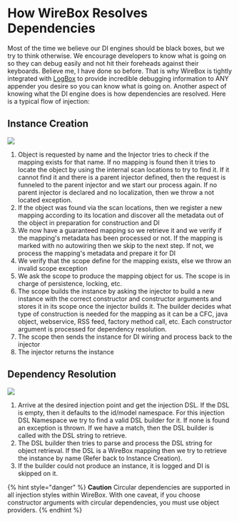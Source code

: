 # How WireBox Resolves Dependencies

Most of the time we believe our DI engines should be black boxes, but we try to think otherwise. We encourage developers to know what is going on so they can debug easily and not hit their foreheads against their keyboards. Believe me, I have done so before. That is why WireBox is tightly integrated with [LogBox](http://logbox.ortusbooks.com) to provide incredible debugging information to ANY appender you desire so you can know what is going on. Another aspect of knowing what the DI engine does is how dependencies are resolved. Here is a typical flow of injection:

## Instance Creation

![](../../.gitbook/assets/dependencies\_CreationLifeCycle.jpg)

1. Object is requested by name and the Injector tries to check if the mapping exists for that name. If no mapping is found then it tries to locate the object by using the internal scan locations to try to find it. If it cannot find it and there is a parent injector defined, then the request is funneled to the parent injector and we start our process again. If no parent injector is declared and no localization, then we throw a not located exception.
2. If the object was found via the scan locations, then we register a new mapping according to its location and discover all the metadata out of the object in preparation for construction and DI
3. We now have a guaranteed mapping so we retrieve it and we verify if the mapping's metadata has been processed or not. If the mapping is marked with no autowiring then we skip to the next step. If not, we process the mapping's metadata and prepare it for DI
4. We verify that the scope define for the mapping exists, else we throw an invalid scope exception
5. We ask the scope to produce the mapping object for us. The scope is in charge of persistence, locking, etc.
6. The scope builds the instance by asking the injector to build a new instance with the correct constructor and constructor arguments and stores it in its scope once the injector builds it. The builder decides what type of construction is needed for the mapping as it can be a CFC, java object, webservice, RSS feed, factory method call, etc. Each constructor argument is processed for dependency resolution.
7. The scope then sends the instance for DI wiring and process back to the injector
8. The injector returns the instance

## Dependency Resolution

![](<../../.gitbook/assets/dependencies\_dependencyresolution (1) (1).jpg>)

1. Arrive at the desired injection point and get the injection DSL. If the DSL is empty, then it defaults to the id/model namespace. For this injection DSL Namespace we try to find a valid DSL builder for it. If none is found an exception is thrown. If we have a match, then the DSL builder is called with the DSL string to retrieve.
2. The DSL builder then tries to parse and process the DSL string for object retrieval. If the DSL is a WireBox mapping then we try to retrieve the instance by name (Refer back to Instance Creation).
3. If the builder could not produce an instance, it is logged and DI is skipped on it.

{% hint style="danger" %}
**Caution** Circular dependencies are supported in all injection styles within WireBox. With one caveat, if you choose constructor arguments with circular dependencies, you must use object providers.
{% endhint %}
